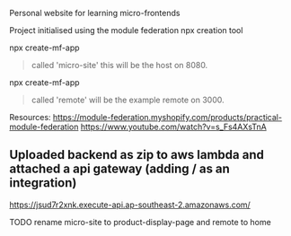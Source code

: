 Personal website for learning micro-frontends


Project initialised using the module federation npx creation tool


npx create-mf-app
> called 'micro-site' this will be the host on 8080.

npx create-mf-app
> called 'remote' will be the example remote on 3000.

Resources:
https://module-federation.myshopify.com/products/practical-module-federation
https://www.youtube.com/watch?v=s_Fs4AXsTnA

## Uploaded backend as zip to aws lambda and attached a api gateway (adding / as an integration)
https://jsud7r2xnk.execute-api.ap-southeast-2.amazonaws.com/

TODO rename
micro-site to product-display-page
and
remote to home